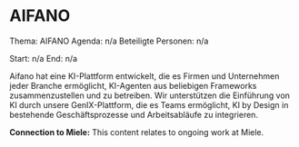 # AIFANO
Thema: AIFANO
Agenda: n/a
Beteiligte Personen: n/a

Start: n/a
End: n/a

Aifano hat eine KI-Plattform entwickelt, die es Firmen und Unternehmen jeder Branche ermöglicht, KI-Agenten aus beliebigen Frameworks zusammenzustellen und zu betreiben. Wir unterstützen die Einführung von KI durch unsere GenIX-Plattform, die es Teams ermöglicht, KI by Design in bestehende Geschäftsprozesse und Arbeitsabläufe zu integrieren.

**Connection to Miele:** This content relates to ongoing work at Miele.
